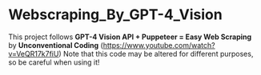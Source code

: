 # Webscraping_By_GPT-4_Vision

This project follows **GPT-4 Vision API + Puppeteer = Easy Web Scraping** by **Unconventional Coding** (https://www.youtube.com/watch?v=VeQR17k7fiU)
Note that this code may be altered for different purposes, so be careful when using it!
